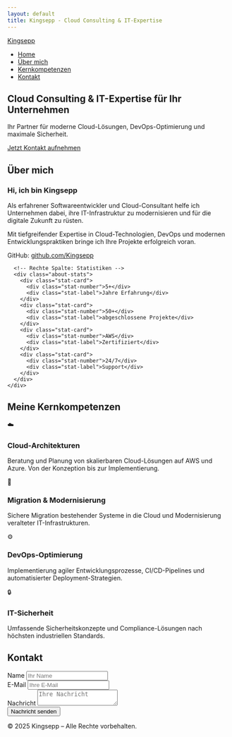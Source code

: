 ```yaml
---
layout: default
title: Kingsepp - Cloud Consulting & IT-Expertise
---
```


<!-- =========================== NAVIGATION =========================== -->
<nav class="nav">
  <div class="nav-container">
    <a href="/" class="logo">Kingsepp</a>
    <ul class="nav-links">
      <li><a href="#home">Home</a></li>
      <li><a href="#about">Über mich</a></li>
      <li><a href="#services">Kernkompetenzen</a></li>
      <li><a href="#contact">Kontakt</a></li>
    </ul>
  </div>
</nav>

<!-- =========================== HERO-SEKTION =========================== -->
<section id="home" class="hero">
  <div class="hero-background"></div>
  <div class="hero-content">
    <h1 class="hero-title">Cloud Consulting &amp; IT-Expertise für Ihr Unternehmen</h1>
    <p class="hero-subtitle">Ihr Partner für moderne Cloud-Lösungen, DevOps-Optimierung und maximale Sicherheit.</p>
    <a href="#contact" class="cta-button">Jetzt Kontakt aufnehmen</a>
  </div>
</section>

<!-- =========================== ABOUT-SEKTION =========================== -->
<section id="about" class="section">
  <div class="container">
    <h2 class="section-title">Über mich</h2>
    <div class="about-grid">
      <!-- Linke Spalte: Text -->
      <div class="about-text">
        <h3>Hi, ich bin Kingsepp</h3>
        <p>Als erfahrener Softwareentwickler und Cloud-Consultant helfe ich Unternehmen dabei, ihre IT-Infrastruktur zu modernisieren und für die digitale Zukunft zu rüsten.</p>
        <p>Mit tiefgreifender Expertise in Cloud-Technologien, DevOps und modernen Entwicklungspraktiken bringe ich Ihre Projekte erfolgreich voran.</p>
        <p>GitHub: <a href="https://github.com/Kingsepp" target="_blank">github.com/Kingsepp</a></p>
      </div>

      <!-- Rechte Spalte: Statistiken -->
      <div class="about-stats">
        <div class="stat-card">
          <div class="stat-number">5+</div>
          <div class="stat-label">Jahre Erfahrung</div>
        </div>
        <div class="stat-card">
          <div class="stat-number">50+</div>
          <div class="stat-label">abgeschlossene Projekte</div>
        </div>
        <div class="stat-card">
          <div class="stat-number">AWS</div>
          <div class="stat-label">Zertifiziert</div>
        </div>
        <div class="stat-card">
          <div class="stat-number">24/7</div>
          <div class="stat-label">Support</div>
        </div>
      </div>
    </div>
  </div>
</section>

<!-- =========================== SERVICES-SEKTION =========================== -->
<section id="services" class="section">
  <div class="container">
    <h2 class="section-title">Meine Kernkompetenzen</h2>
    <div class="services-grid">
      <!-- Service 1 -->
      <div class="service-card">
        <div class="service-icon">☁️</div>
        <h3>Cloud-Architekturen</h3>
        <p>Beratung und Planung von skalierbaren Cloud-Lösungen auf AWS und Azure. Von der Konzeption bis zur Implementierung.</p>
      </div>
      <!-- Service 2 -->
      <div class="service-card">
        <div class="service-icon">🔄</div>
        <h3>Migration &amp; Modernisierung</h3>
        <p>Sichere Migration bestehender Systeme in die Cloud und Modernisierung veralteter IT-Infrastrukturen.</p>
      </div>
      <!-- Service 3 -->
      <div class="service-card">
        <div class="service-icon">⚙️</div>
        <h3>DevOps-Optimierung</h3>
        <p>Implementierung agiler Entwicklungsprozesse, CI/CD-Pipelines und automatisierter Deployment-Strategien.</p>
      </div>
      <!-- Service 4 -->
      <div class="service-card">
        <div class="service-icon">🔒</div>
        <h3>IT-Sicherheit</h3>
        <p>Umfassende Sicherheitskonzepte und Compliance-Lösungen nach höchsten industriellen Standards.</p>
      </div>
    </div>
  </div>
</section>

<!-- =========================== KONTAKT-SEKTION =========================== -->
<section id="contact" class="section">
  <div class="container">
    <h2 class="section-title">Kontakt</h2>
    <div class="contact-form">
      <form action="DEINE_FORMULAR_URL" method="POST">
        <div class="form-group">
          <label for="name">Name</label>
          <input type="text" id="name" name="name" placeholder="Ihr Name" required>
        </div>
        <div class="form-group">
          <label for="email">E-Mail</label>
          <input type="email" id="email" name="email" placeholder="Ihre E-Mail" required>
        </div>
        <div class="form-group">
          <label for="message">Nachricht</label>
          <textarea id="message" name="message" placeholder="Ihre Nachricht" required></textarea>
        </div>
        <button type="submit" class="submit-button">Nachricht senden</button>
      </form>
    </div>
  </div>
</section>

<!-- =========================== FOOTER =========================== -->
<footer>
  <p>© 2025 Kingsepp – Alle Rechte vorbehalten.</p>
</footer>

<!-- =========================== OPTIONAL: ANIMIERTE PARTIKEL =========================== -->
<div class="particle-container">
  <div class="particle"></div>
</div>
